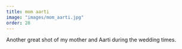 ```yaml
---
title: mom aarti
image: "images/mom_aarti.jpg"
order: 28
---
```

Another great shot of my mother and Aarti during the wedding times.
